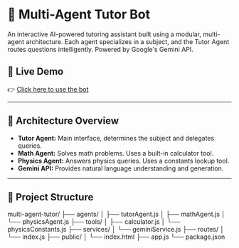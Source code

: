 # 🤖 Multi-Agent Tutor Bot

An interactive AI-powered tutoring assistant built using a modular, multi-agent architecture. Each agent specializes in a subject, and the Tutor Agent routes questions intelligently. Powered by Google's Gemini API.

## 🚀 Live Demo

👉 [Click here to use the bot](https://your-vercel-or-railway-url.com)

---

## 🧠 Architecture Overview

- **Tutor Agent:** Main interface, determines the subject and delegates queries.
- **Math Agent:** Solves math problems. Uses a built-in calculator tool.
- **Physics Agent:** Answers physics queries. Uses a constants lookup tool.
- **Gemini API:** Provides natural language understanding and generation.

---

## 📁 Project Structure

multi-agent-tutor/
├── agents/
│ ├── tutorAgent.js
│ ├── mathAgent.js
│ └── physicsAgent.js
├── tools/
│ ├── calculator.js
│ └── physicsConstants.js
├── services/
│ └── geminiService.js
├── routes/
│ └── index.js
├── public/
│ └── index.html
├── app.js
└── package.json
